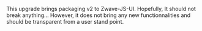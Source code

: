 This upgrade brings packaging v2 to Zwave-JS-UI. Hopefully, It should not break anything...
However, it does not bring any new functionnalities and should be transparent from a user stand point. 